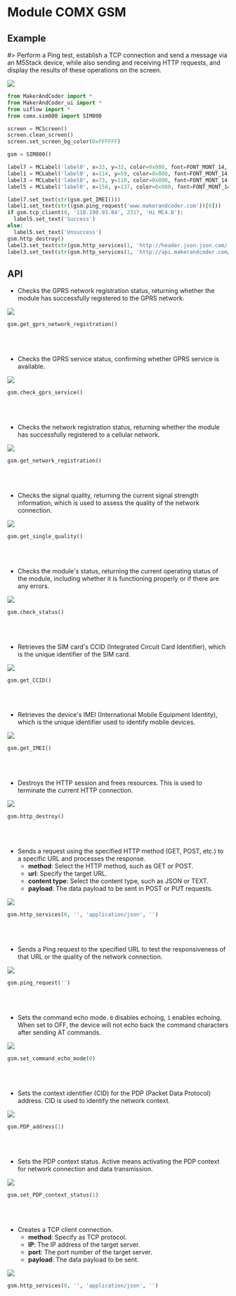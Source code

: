 # Module COMX GSM

## Example

#> Perform a Ping test, establish a TCP connection and send a message via an M5Stack device, while also sending and receiving HTTP requests, and display the results of these operations on the screen.

<img class="blockly_svg" src="https://makerandcoder.com/MCLab/blockly/modules/comx_gsm/uiflow_block_com_gsm_demo.svg">

```python
from MakerAndCoder import *
from MakerAndCoder_ui import *
from uiflow import *
from comx.sim800 import SIM800

screen = MCScreen()
screen.clean_screen()
screen.set_screen_bg_color(0xFFFFFF)

gsm = SIM800()

label7 = MCLabel('label0', x=33, y=33, color=0x000, font=FONT_MONT_14, parent=None)
label1 = MCLabel('label0', x=114, y=59, color=0x000, font=FONT_MONT_14, parent=None)
label3 = MCLabel('label0', x=73, y=118, color=0x000, font=FONT_MONT_14, parent=None)
label5 = MCLabel('label0', x=158, y=137, color=0x000, font=FONT_MONT_14, parent=None)

label7.set_text(str(gsm.get_IMEI()))
label1.set_text(str((gsm.ping_request('www.makerandcoder.com'))[0]))
if gsm.tcp_client(0, '118.190.93.84', 2317, 'Hi MC4.0'):
  label5.set_text('Success')
else:
  label5.set_text('Unsuccess')
gsm.http_destroy()
label3.set_text(str(gsm.http_services(1, 'http://header.json-json.com/', 'application/x-www-form-urlencoded', 'Hi MC4.0')))
label3.set_text(str(gsm.http_services(1, 'http://api.makerandcoder.com/v1', 'application/json', 'Hi MC4.0')))
```

## API
- Checks the GPRS network registration status, returning whether the module has successfully registered to the GPRS network.
<img class="blockly_svg" src="https://makerandcoder.com/MCLab/blockly/modules/comx_gsm/uiflow_block_com_gsm_check_gprs_network_registration.svg">

```python
gsm.get_gprs_network_registration()
```

<br><br>
- Checks the GPRS service status, confirming whether GPRS service is available.
<img class="blockly_svg" src="https://makerandcoder.com/MCLab/blockly/modules/comx_gsm/uiflow_block_com_gsm_check_gprs_service.svg">

```python
gsm.check_gprs_service()
```

<br><br>
- Checks the network registration status, returning whether the module has successfully registered to a cellular network.
<img class="blockly_svg" src="https://makerandcoder.com/MCLab/blockly/modules/comx_gsm/uiflow_block_com_gsm_check_network_registration.svg">

```python
gsm.get_network_registration()
```

<br><br>
- Checks the signal quality, returning the current signal strength information, which is used to assess the quality of the network connection.
<img class="blockly_svg" src="https://makerandcoder.com/MCLab/blockly/modules/comx_gsm/uiflow_block_com_gsm_check_single_quality.svg">

```python
gsm.get_single_quality()
```

<br><br>
- Checks the module's status, returning the current operating status of the module, including whether it is functioning properly or if there are any errors.
<img class="blockly_svg" src="https://makerandcoder.com/MCLab/blockly/modules/comx_gsm/uiflow_block_com_gsm_check_status.svg">

```python
gsm.check_status()
```

<br><br>
- Retrieves the SIM card's CCID (Integrated Circuit Card Identifier), which is the unique identifier of the SIM card.
<img class="blockly_svg" src="https://makerandcoder.com/MCLab/blockly/modules/comx_gsm/uiflow_block_com_gsm_get_ccid.svg">

```python
gsm.get_CCID()
```

<br><br>
- Retrieves the device's IMEI (International Mobile Equipment Identity), which is the unique identifier used to identify mobile devices.
<img class="blockly_svg" src="https://makerandcoder.com/MCLab/blockly/modules/comx_gsm/uiflow_block_com_gsm_get_imei.svg">

```python
gsm.get_IMEI()
```

<br><br>
- Destroys the HTTP session and frees resources. This is used to terminate the current HTTP connection.
<img class="blockly_svg" src="https://makerandcoder.com/MCLab/blockly/modules/comx_gsm/uiflow_block_com_gsm_http_destroy.svg">

```python
gsm.http_destroy()
```

<br><br>
- Sends a request using the specified HTTP method (GET, POST, etc.) to a specific URL and processes the response.
  - **method**: Select the HTTP method, such as GET or POST.
  - **url**: Specify the target URL.
  - **content type**: Select the content type, such as JSON or TEXT. 
  - **payload**: The data payload to be sent in POST or PUT requests.
<img class="blockly_svg" src="https://makerandcoder.com/MCLab/blockly/modules/comx_gsm/uiflow_block_com_gsm_http_service.svg">

```python
gsm.http_services(0, '', 'application/json', '')
```

<br><br>
- Sends a Ping request to the specified URL to test the responsiveness of that URL or the quality of the network connection.
<img class="blockly_svg" src="https://makerandcoder.com/MCLab/blockly/modules/comx_gsm/uiflow_block_com_gsm_ping_request.svg">

```python
gsm.ping_request('')
```

<br><br>
- Sets the command echo mode. `0` disables echoing, `1` enables echoing. When set to OFF, the device will not echo back the command characters after sending AT commands.
<img class="blockly_svg" src="https://makerandcoder.com/MCLab/blockly/modules/comx_gsm/uiflow_block_com_gsm_set_echo_mode.svg">

```python
gsm.set_command_echo_mode(0)
```

<br><br>
- Sets the context identifier (CID) for the PDP (Packet Data Protocol) address. CID is used to identify the network context.
<img class="blockly_svg" src="https://makerandcoder.com/MCLab/blockly/modules/comx_gsm/uiflow_block_com_gsm_set_pdp_address.svg">

```python
gsm.PDP_address(1)
```

<br><br>
- Sets the PDP context status. Active means activating the PDP context for network connection and data transmission.
<img class="blockly_svg" src="https://makerandcoder.com/MCLab/blockly/modules/comx_gsm/uiflow_block_com_gsm_set_pdp_context.svg">

```python
gsm.set_PDP_context_status(1)
```

<br><br>
- Creates a TCP client connection.
  - **method**: Specify as TCP protocol.
  - **IP**: The IP address of the target server.
  - **port**: The port number of the target server.
  - **payload**: The data payload to be sent.
  
<img class="blockly_svg" src="https://makerandcoder.com/MCLab/blockly/modules/comx_gsm/uiflow_block_com_gsm_tcp_client.svg">

```python
gsm.http_services(0, '', 'application/json', '')
```

